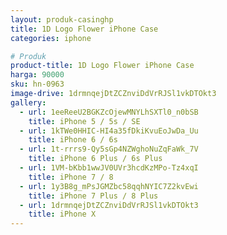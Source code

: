 ```yaml
---
layout: produk-casinghp
title: 1D Logo Flower iPhone Case
categories: iphone

# Produk
product-title: 1D Logo Flower iPhone Case
harga: 90000
sku: hn-0963
image-drive: 1drmnqejDtZCZnviDdVrRJSl1vkDTOkt3
gallery:
  - url: 1eeReeU2BGKZcOjewMNYLhSXTl0_n0bSB
    title: iPhone 5 / 5s / SE
  - url: 1kTWe0HHIC-HI4a35fDkiKvuEoJwDa_Uu
    title: iPhone 6 / 6s
  - url: 1t-rrrs9-Qy5sGp4NZWghoNuZqFaWk_7V
    title: iPhone 6 Plus / 6s Plus
  - url: 1VM-bKbb1wwJV0UVr3hcdKzMPo-Tz4xqI
    title: iPhone 7 / 8
  - url: 1y3B8g_mPsJGMZbc58qqhNYIC7Z2kvEwi
    title: iPhone 7 Plus / 8 Plus
  - url: 1drmnqejDtZCZnviDdVrRJSl1vkDTOkt3
    title: iPhone X
---
```

